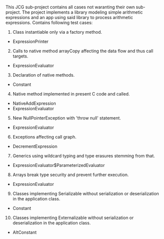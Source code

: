 This JCG sub-project contains all cases not waranting their own sub-project. The project implements a library modeling simple arithmetic expressions and an app using said library to process arithmetic expressions. 
Contains following test cases:  

1. Class instantiable only via a factory method.  
  - ExpressionPrinter  
2. Calls to native method arrayCopy affecting the data flow and thus call targets.  
  - ExpressionEvaluator  
3. Declaration of native methods.  
  - Constant  
4. Native method implemented in present C code and called.  
  - NativeAddExpression  
  - ExpressionEvaluator  
5. New NullPointerException with 'throw null' statement.   
  - ExpressionEvaluator  
6. Exceptions affecting call graph.  
  - DecrementExpression  
7. Generics using wildcard typing and type erasures stemming from that.  
  - ExpressionEvaluator$ParameterizedEvaluator  
8. Arrays break type security and prevent further execution.  
  - ExpressionEvaluator  
9. Classes implementing Serializable without serialization or deserialization in the application class.  
  - Constant   
10. Classes implementing Externalizable without serialization or deserialization in the application class.  
  - AltConstant  